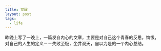 ```yaml
---
title: 觉醒
layout: post
tags:
  - life
---
```


昨晚上写了一晚上，一篇发自内心的文章，主要是对自己这个青春的反思，悔恨，对自己的人生的定义－－失败至极，坐井观天，自以为是的一个内心总结。